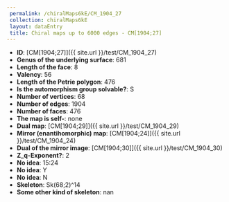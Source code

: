 ```yaml
--- 
 permalink: /chiralMaps6kE/CM_1904_27 
 collection: chiralMaps6kE
 layout: dataEntry
 title: Chiral maps up to 6000 edges - CM[1904;27]
---
```


- **ID**: [CM[1904;27]]({{ site.url }}/test/CM_1904_27)
- **Genus of the underlying surface**: 681
- **Length of the face**: 8
- **Valency**: 56
- **Length of the Petrie polygon**: 476
- **Is the automorphism group solvable?**: S
- **Number of vertices**: 68
- **Number of edges**: 1904
- **Number of faces**: 476
- **The map is self-**: none
- **Dual map**: [CM[1904;29]]({{ site.url }}/test/CM_1904_29)
- **Mirror (enantihomorphic) map**: [CM[1904;24]]({{ site.url }}/test/CM_1904_24)
- **Dual of the mirror image**: [CM[1904;30]]({{ site.url }}/test/CM_1904_30)
- **Z_q-Exponent?**: 2
- **No idea**:  15:24
- **No idea**: Y
- **No idea**: N
- **Skeleton**: Sk(68;2)^14
- **Some other kind of skeleton**: nan
